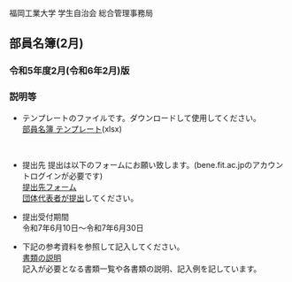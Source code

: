 福岡工業大学 学生自治会 総合管理事務局

## 部員名簿(2月)
### 令和5年度2月(令和6年2月)版

### 説明等
- テンプレートのファイルです。ダウンロードして使用してください。  
[部員名簿 テンプレート](https://github.com/fit-sogokanri/documents/raw/main/member-list/distribution/%E9%83%A8%E5%93%A1%E5%90%8D%E7%B0%BF-%E3%83%86%E3%83%B3%E3%83%97%E3%83%AC%E3%83%BC%E3%83%88.xlsx)(xlsx)  
<br>

- 提出先
  提出は以下のフォームにお願い致します。(bene.fit.ac.jpのアカウントログインが必要です)  
  [提出先フォーム](https://forms.office.com/r/N2v2ycVFYe)  
  <ins>団体代表者が提出</ins>してください。

- 提出受付期間  
  令和7年6月10日～令和7年6月30日  

- 下記の参考資料を参照して記入してください。  
  [書類の説明](./docs/書類の説明.md)  
  記入が必要となる書類一覧や各書類の説明、記入例を記しています。  
